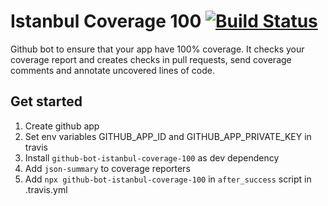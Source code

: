 # Istanbul Coverage 100 [![Build Status](https://travis-ci.com/Nitive/github-bot-istanbul-coverage-100.svg?branch=master)](https://travis-ci.com/Nitive/github-bot-istanbul-coverage-100)

Github bot to ensure that your app have 100% coverage. It checks your coverage report and creates checks in pull requests, send coverage comments and annotate uncovered lines of code.

## Get started
1. Create github app
1. Set env variables GITHUB_APP_ID and GITHUB_APP_PRIVATE_KEY in travis
1. Install `github-bot-istanbul-coverage-100` as dev dependency
1. Add `json-summary` to coverage reporters
1. Add `npx github-bot-istanbul-coverage-100` in `after_success` script in .travis.yml

